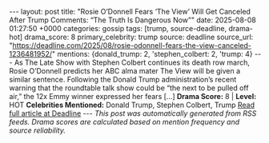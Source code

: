 --- layout: post title: "Rosie O’Donnell Fears ‘The View’ Will Get Canceled After Trump Comments: “The Truth Is Dangerous Now”" date: 2025-08-08 01:27:50 +0000 categories: gossip tags: [trump, source-deadline, drama-hot] drama_score: 8 primary_celebrity: trump source: deadline source_url: "https://deadline.com/2025/08/rosie-odonnell-fears-the-view-canceled-1236481952/" mentions: {donald_trump: 2, 'stephen_colbert: 2, 'trump: 4} --- As The Late Show with Stephen Colbert continues its death row march, Rosie O’Donnell predicts her ABC alma mater The View will be given a similar sentence. Following the Donald Trump administration’s recent warning that the roundtable talk show could be “the next to be pulled off air,” the 12x Emmy winner expressed her fears […] **Drama Score:** 8 | **Level:** HOT **Celebrities Mentioned:** Donald Trump, Stephen Colbert, Trump [Read full article at Deadline](https://deadline.com/2025/08/rosie-odonnell-fears-the-view-canceled-1236481952/) --- *This post was automatically generated from RSS feeds. Drama scores are calculated based on mention frequency and source reliability.*